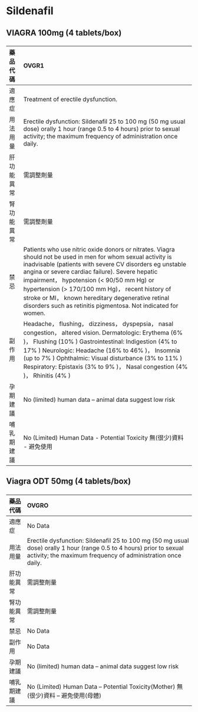 # Sildenafil

## VIAGRA 100mg (4 tablets/box)

##### 

| 藥品代碼   | OVGR1                                                                                                                                                                                                                                                                                                                                                                                                                                            |
|:-----------|:-------------------------------------------------------------------------------------------------------------------------------------------------------------------------------------------------------------------------------------------------------------------------------------------------------------------------------------------------------------------------------------------------------------------------------------------------|
| 適應症     | Treatment of erectile dysfunction.                                                                                                                                                                                                                                                                                                                                                                                                               |
| 用法用量   | Erectile dysfunction: Sildenafil 25 to 100 mg (50 mg usual dose) orally 1 hour (range 0.5 to 4 hours) prior to sexual activity; the maximum frequency of administration once daily.                                                                                                                                                                                                                                                              |
| 肝功能異常 | 需調整劑量                                                                                                                                                                                                                                                                                                                                                                                                                                       |
| 腎功能異常 | 需調整劑量                                                                                                                                                                                                                                                                                                                                                                                                                                       |
| 禁忌       | Patients who use nitric oxide donors or nitrates. Viagra should not be used in men for whom sexual activity is inadvisable (patients with severe CV disorders eg unstable angina or severe cardiac failure). Severe hepatic impairment， hypotension (< 90/50 mm Hg) or hypertension (> 170/100 mm Hg)， recent history of stroke or MI， known hereditary degenerative retinal disorders such as retinitis pigmentosa. Not indicated for women. |
| 副作用     | Headache， flushing， dizziness， dyspepsia， nasal congestion， altered vision. Dermatologic: Erythema (6% )， Flushing (10% ) Gastrointestinal: Indigestion (4% to 17% ) Neurologic: Headache (16% to 46% )， Insomnia (up to 7% ) Ophthalmic: Visual disturbance (3% to 11% ) Respiratory: Epistaxis (3% to 9% )， Nasal congestion (4% )， Rhinitis (4% )                                                                                    |
| 孕期建議   | No (limited) human data – animal data suggest low risk                                                                                                                                                                                                                                                                                                                                                                                           |
| 哺乳期建議 | No (Limited) Human Data - Potential Toxicity 無(很少)資料 - 避免使用                                                                                                                                                                                                                                                                                                                                                                             |

## Viagra ODT 50mg (4 tablets/box)

##### 

| 藥品代碼   | OVGRO                                                                                                                                                                               |
|:-----------|:------------------------------------------------------------------------------------------------------------------------------------------------------------------------------------|
| 適應症     | No Data                                                                                                                                                                             |
| 用法用量   | Erectile dysfunction: Sildenafil 25 to 100 mg (50 mg usual dose) orally 1 hour (range 0.5 to 4 hours) prior to sexual activity; the maximum frequency of administration once daily. |
| 肝功能異常 | 需調整劑量                                                                                                                                                                          |
| 腎功能異常 | 需調整劑量                                                                                                                                                                          |
| 禁忌       | No Data                                                                                                                                                                             |
| 副作用     | No Data                                                                                                                                                                             |
| 孕期建議   | No (limited) human data – animal data suggest low risk                                                                                                                              |
| 哺乳期建議 | No (Limited) Human Data – Potential Toxicity(Mother) 無(很少)資料 – 避免使用(母體)                                                                                                  |

